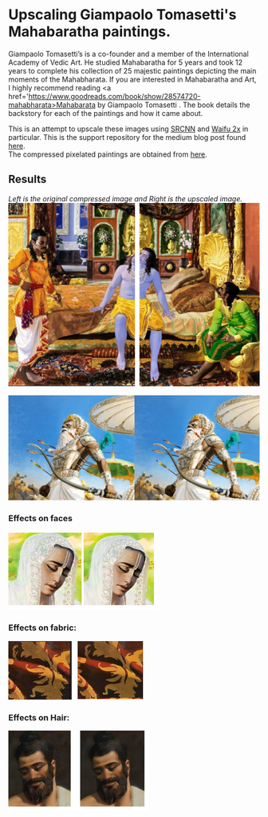 # Upscaling Giampaolo Tomasetti's Mahabaratha paintings.
Giampaolo Tomasetti’s is a co-founder and a member of the International Academy of Vedic Art. He studied Mahabaratha for 5 years and took 12 years to complete his collection of 25 majestic paintings depicting the main moments of the Mahabharata.
If you are interested in Mahabaratha and Art, I highly recommend reading <a href='https://www.goodreads.com/book/show/28574720-mahabharata>Mahabarata by Giampaolo Tomasetti </a>. The book details the backstory for each of the paintings and how it came about.

This is an attempt to upscale these images using <a href='https://arxiv.org/pdf/1501.00092.pdf'>SRCNN</a> and <a href='https://github.com/nagadomi/waifu2x'>Waifu 2x</a> in particular.
This is the support repository for the medium blog post found <a href='https://medium.com/@adiamaankeerthi/unleashing-a-neural-network-trained-in-anime-art-onto-mahabaratha-paintings-3236f56beed4'>here</a>.<br>
The compressed pixelated paintings are obtained from <a href='https://atmanirvana.com/mahabharata-in-painting/'>here</a>.<br>

## Results
<i>Left is the original compressed image and Right is the upscaled image.</i>
![The Choice](combined/the_choice_combined.png)

![The Fallen Hero](combined/the_fallen_hero_cropped.png)

### Effects on faces
![Kunti Devi's face from the painting Kunti and Karna](combined/kunti_devi_face_comparison.png)

### Effects on fabric:
![](combined/fabric_tent_comparison.png)

### Effects on Hair:
![](combined/bheesma_hair_comparison.png)


